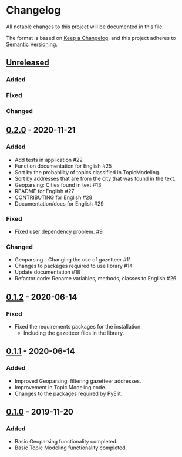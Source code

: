 # Changelog

All notable changes to this project will be documented in this file.

The format is based on [Keep a Changelog](https://keepachangelog.com/en/1.0.0/),
and this project adheres to [Semantic Versioning](https://semver.org/spec/v2.0.0.html).

## [Unreleased](https://github.com/richecr/PyElit/compare/v0.2.0...master)

### Added

### Fixed

### Changed

## [0.2.0](https://github.com/richecr/PyElit/compare/0.1.2...v0.2.0) - 2020-11-21

### Added

- Add tests in application #22
- Function documentation for English #25
- Sort by the probability of topics classified in TopicModeling.
- Sort by addresses that are from the city that was found in the text.
- Geoparsing: Cities found in text #13
- README for English #27
- CONTRIBUTING for English #28
- Documentation/docs for English #29

### Fixed

- Fixed user dependency problem. #9

### Changed

- Geoparsing - Changing the use of gazetteer #11
- Changes to packages required to use library #14
- Update documentation #18
- Refactor code: Rename variables, methods, classes to English #26

## [0.1.2](https://github.com/richecr/PyElit/compare/0.1.1...0.1.2) - 2020-06-14

### Fixed

- Fixed the requirements packages for the installation.
  - Including the gazetteer files in the library.

## [0.1.1](https://github.com/richecr/PyElit/compare/0.1.0...0.1.1) - 2020-06-14

### Added

- Improved Geoparsing, filtering gazetteer addresses.
- Improvement in Topic Modeling code.
- Changes to the packages required by PyElit.

## [0.1.0] - 2019-11-20

### Added

- Basic Geoparsing functionality completed.
- Basic Topic Modeling functionality completed.


[unreleased]: https://github.com/olivierlacan/keep-a-changelog/compare/v1.1.0...HEAD
[1.1.0]: https://github.com/olivierlacan/keep-a-changelog/compare/v1.0.0...v1.1.0
[1.0.0]: https://github.com/olivierlacan/keep-a-changelog/compare/v0.3.0...v1.0.0
[0.3.0]: https://github.com/olivierlacan/keep-a-changelog/compare/v0.2.0...v0.3.0
[0.2.0]: https://github.com/olivierlacan/keep-a-changelog/compare/v0.1.0...v0.2.0
[0.1.0]: https://github.com/olivierlacan/keep-a-changelog/compare/v0.0.8...v0.1.0
[0.0.8]: https://github.com/olivierlacan/keep-a-changelog/compare/v0.0.7...v0.0.8
[0.0.7]: https://github.com/olivierlacan/keep-a-changelog/compare/v0.0.6...v0.0.7
[0.0.6]: https://github.com/olivierlacan/keep-a-changelog/compare/v0.0.5...v0.0.6
[0.0.5]: https://github.com/olivierlacan/keep-a-changelog/compare/v0.0.4...v0.0.5
[0.0.4]: https://github.com/olivierlacan/keep-a-changelog/compare/v0.0.3...v0.0.4
[0.0.3]: https://github.com/olivierlacan/keep-a-changelog/compare/v0.0.2...v0.0.3
[0.0.2]: https://github.com/olivierlacan/keep-a-changelog/compare/v0.0.1...v0.0.2
[0.0.1]: https://github.com/olivierlacan/keep-a-changelog/releases/tag/v0.0.1
